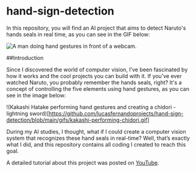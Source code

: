 # hand-sign-detection

In this repository, you will find an AI project that aims to detect Naruto's hands seals in real time, as you can see in the GIF below:

![A man doing hand gestures in front of a webcam.](https://github.com/lucasfernandoprojects/hand-sign-detection/blob/main/gifs/giphy.gif)

##Introduction

Since I discovered the world of computer vision, I’ve been fascinated by how it works and the cool projects you can build with it. If you’ve ever watched Naruto, you probably remember the hands seals, right? It's a concept of controlling the five elements using hand gestures, as you can see in the image below:

!(Kakashi Hatake performing hand gestures and creating a chidori - lightning sword)[https://github.com/lucasfernandoprojects/hand-sign-detection/blob/main/gifs/kakashi-performing-chidori.gif]

During my AI studies, I thought, what if I could create a computer vision system that recognizes these hand seals in real-time? Well, that’s exactly what I did, and this repository contains all coding I created to reach this goal.

A detailed tutorial about this project was posted on [YouTube](https://www.youtube.com/watch?v=mIE9g0209xk&t=6s).
